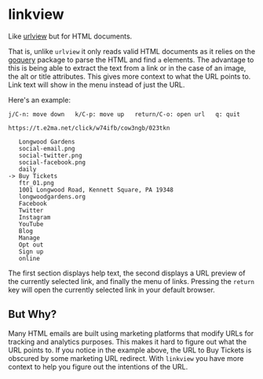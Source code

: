 # linkview

Like [urlview](https://github.com/sigpipe/urlview) but for HTML documents.

That is, unlike `urlview` it only reads valid HTML documents as it
relies on the [goquery](https://github.com/puerkitobio/goquery)
package to parse the HTML and find `a` elements. The advantage to this
is being able to extract the text from a link or in the case of an
image, the alt or title attributes. This gives more context to what
the URL points to. Link text will show in the menu instead of just the
URL.

Here's an example:

```
j/C-n: move down   k/C-p: move up   return/C-o: open url   q: quit

https://t.e2ma.net/click/w74ifb/cow3ngb/023tkn

   Longwood Gardens
   social-email.png
   social-twitter.png 
   social-facebook.png
   daily
-> Buy Tickets
   ftr_01.png
   1001 Longwood Road, Kennett Square, PA 19348
   longwoodgardens.org
   Facebook
   Twitter
   Instagram
   YouTube
   Blog
   Manage
   Opt out
   Sign up
   online
```

The first section displays help text, the second displays a URL
preview of the currently selected link, and finally the menu of
links. Pressing the `return` key will open the currently selected link
in your default browser.

## But Why?

Many HTML emails are built using marketing platforms that modify URLs
for tracking and analytics purposes. This makes it hard to figure out
what the URL points to. If you notice in the example above, the URL to
Buy Tickets is obscured by some marketing URL redirect. With
`linkview` you have more context to help you figure out the intentions
of the URL.
